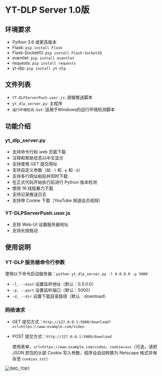 # YT-DLP Server 1.0版

## 环境要求
- Python 3.6 或更高版本
- Flask: `pip install Flask`
- Flask-SocketIO: `pip install Flask-SocketIO`
- eventlet: `pip install eventlet`
- requests: `pip install requests`
- yt-dlp: `pip install yt-dlp`

## 文件列表
- `YT-DLPServerPush.user.js`: 游猴推送脚本
- `yt_dlp_server.py`: 主程序
- `运行环境检测.bat`: 适用于Windows的运行环境检测脚本

## 功能介绍

### yt_dlp_server.py
- 支持命令行和 web 页面下载
- 注释和帮助信息以中文显示
- 支持使用 GET 提交网址
- 支持自定义参数（如 `-l` 和 `-p` 和 `-d`）
- 支持多行网址粘贴并同时下载
- 在正式代码开始执行前进行 Python 版本检测
- 使用 16 线程暴力下载
- 支持记录推送日志
- 支持带 Cookie 下载（YouTube 频道会员视频）

### YT-DLPServerPush.user.js
- 支持 Web-UI 设置服务器地址
- 支持长按拖动

## 使用说明

### YT-DLP 服务器命令行参数
使用以下命令启动服务器：`python yt_dlp_server.py -l 0.0.0.0 -p 5000`

- `-l, --host` 设置监听地址（默认：0.0.0.0）
- `-p, --port` 设置监听端口（默认：5000）
- `-d, --dir` 设置下载目录路径（默认：download）

### 网络请求
- GET 提交方式：`http://127.0.0.1:5000/download?url=https://www.example.com/video`
- POST 提交方式：`http://127.0.0.1:5000/download`

  使用表单，`url=https://www.example.com/video`，`cookie=xxx`（可选，请把 JSON 抓包的头部 Cookie 写入参数，程序会自动转换为 Netscape 格式并保存至 `cookies.txt`）

![IMG_7061](https://user-images.githubusercontent.com/7725643/233867727-1955b068-3d30-461b-9922-5e218effb581.jpeg)
